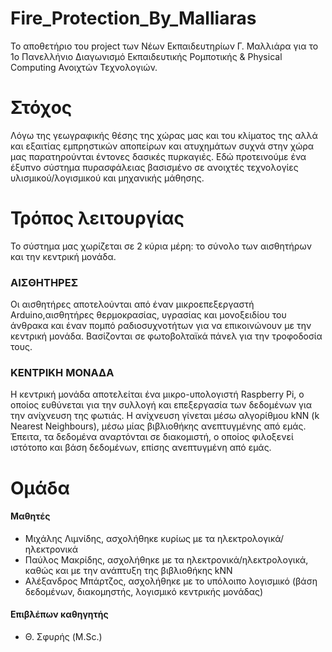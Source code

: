 
# Fire_Protection_By_Malliaras

Το αποθετήριο του project των Νέων Εκπαιδευτηρίων Γ. Μαλλιάρα για το 1ο Πανελλήνιο Διαγωνισμό Εκπαιδευτικής Ρομποτικής & Physical Computing Ανοιχτών Τεχνολογιών.

# Στόχος
Λόγω της γεωγραφικής θέσης της χώρας μας και του κλίματος της αλλά και εξαιτίας εμπρηστικών αποπείρων και ατυχημάτων συχνά στην χώρα μας παρατηρούνται έντονες δασικές πυρκαγιές. Εδώ προτεινούμε ένα έξυπνο σύστημα πυρασφάλειας βασισμένο σε ανοιχτές τεχνολογίες υλισμικού/λογισμικού και μηχανικής μάθησης.

# Τρόπος λειτουργίας
Το σύστημα μας χωρίζεται σε 2 κύρια μέρη: το σύνολο των αισθητήρων και την κεντρική μονάδα.

### ΑΙΣΘΗΤΗΡΕΣ

Οι αισθητήρες αποτελούνται από έναν μικροεπεξεργαστή Arduino,αισθητήρες θερμοκρασίας, υγρασίας και μονοξειδίου του άνθρακα και έναν πομπό ραδιοσυχνοτήτων για να επικοινώνουν με την κεντρική μονάδα. Βασίζονται σε φωτοβολταϊκά πάνελ για την τροφοδοσία τους.

### ΚΕΝΤΡΙΚΗ ΜΟΝΑΔΑ
Η κεντρική μονάδα αποτελείται ένα μικρο-υπολογιστή Raspberry Pi, ο οποίος ευθύνεται για την συλλογή και επεξεργασία των δεδομένων για την ανίχνευση της φωτιάς.
Η ανίχνευση γίνεται μέσω αλγορίθμου kNN (k Nearest Neighbours), μέσω μίας βιβλιοθήκης ανεπτυγμένης από εμάς.
Έπειτα, τα δεδομένα αναρτόνται σε διακομιστή, ο οποίος φιλοξενεί ιστότοπο και βάση δεδομένων, επίσης ανεπτυγμένη από εμάς.

# Ομάδα
#### Μαθητές
* Μιχάλης Λιμνίδης, ασχολήθηκε κυρίως με τα ηλεκτρολογικά/ηλεκτρονικά
* Παύλος Μακρίδης, ασχολήθηκε με τα ηλεκτρονικά/ηλεκτρολογικά, καθώς και με την ανάπτυξη της βιβλιοθήκης kNN
* Αλέξανδρος Μπάρτζος, ασχολήθηκε με το υπόλοιπο λογισμικό (βάση δεδομένων, διακομηστής, λογισμικό κεντρικής μονάδας)
#### Επιβλέπων καθηγητής
* Θ. Σφυρής (M.Sc.)
